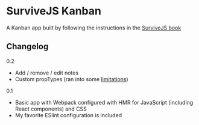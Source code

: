 # SurviveJS Kanban

A Kanban app built by following the instructions in the [SurviveJS book](https://survivejs.com/)

## Changelog

0.2
  * Add / remove / edit notes
  * Custom propTypes (ran into some [limitations](https://github.com/facebook/react/issues/4811))

0.1
  * Basic app with Webpack configured with HMR for JavaScript (including React components) and CSS
  * My favorite ESlint configuration is included

